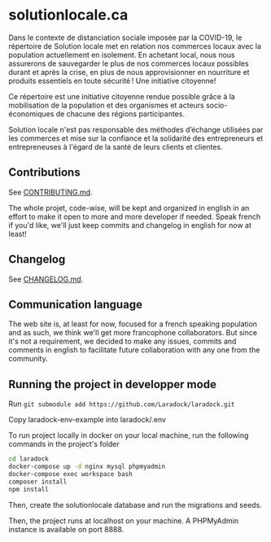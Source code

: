 # solutionlocale.ca

Dans le contexte de distanciation sociale imposée par la COVID-19, le répertoire de Solution locale met en relation nos commerces locaux avec la population actuellement en isolement. En achetant local, nous nous assurerons de sauvegarder le plus de nos commerces locaux possibles durant et après la crise, en plus de nous approvisionner en nourriture et produits essentiels en toute sécurité ! Une initiative citoyenne!

Ce répertoire est une initiative citoyenne rendue possible grâce à la mobilisation de la population et des organismes et acteurs socio-économiques de chacune des régions participantes.

Solution locale n'est pas responsable des méthodes d’échange utilisées par les commerces et mise sur la confiance et la solidarité des entrepreneurs et entrepreneuses à l'égard de la santé de leurs clients et clientes.

## Contributions
See [CONTRIBUTING.md](CONTRIBUTING.md).

The whole projet, code-wise, will be kept and organized in english in an effort to make it open to more and more developer if needed. Speak french if you'd like, we'll just keep commits and changelog in english for now at least!

## Changelog
See [CHANGELOG.md](CHANGELOG.md).

## Communication language
The web site is, at least for now, focused for a french speaking population and as such, we think we'll get more francophone collaborators. But since it's not a requirement, we decided to make any issues, commits and comments in english to facilitate future collaboration with any one from the community.

## Running the project in developper mode

Run `git submodule add https://github.com/Laradock/laradock.git`

Copy laradock-env-example into laradock/.env

To run project locally in docker on your local machine, run the following commands in the project's folder

```bash
cd laradock
docker-compose up -d nginx mysql phpmyadmin
docker-compose exec workspace bash
composer install
npm install
```

Then, create the solutionlocale database and run the migrations and seeds.

Then, the project runs at localhost on your machine. A PHPMyAdmin instance is available on port 8888.
